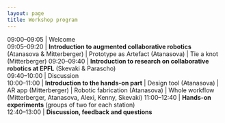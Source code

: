 ```yaml
---
layout: page
title: Workshop program
---
```



09:00–09:05 | Welcome  
09:05–09:20 | **Introduction to augmented collaborative robotics** (Atanasova & Mitterberger) 
            | Prototype as Artefact (Atanasova)
            | Tie a knot (Mitterberger)
09:20–09:40 | **Introduction to research on collaborative robotics at EPFL** (Skevaki & Parascho)   
09:40–10:00 | Discussion   
10:00–11:00 | **Introduction to the hands-on part** 
            | Design tool (Atanasova)
            | AR app (Mitterberger)
            | Robotic fabrication (Atanasova)
            | Whole workflow (Mitterberger, Atanasova, Alexi, Kenny, Skevaki)
11:00–12:40 | **Hands-on experiments** (groups of two for each station)  
12:40–13:00 | **Discussion, feedback and questions**  

<!---
09:00–09:05 | Welcome  
09:05–09:20 | **Introduction to augmented collaborative robotics** (Atanasova & Mitterberger) 
<ul>
<li>Prototype as Artefact (Atanasova)</li>
<li>Tie a knot (Mitterberger)</li>
</ul>
09:20–09:40 | **Introduction to research on collaborative robotics** at EPFL (Skevaki & Parascho)   
09:40–10:00 | Discussion   
10:00–11:00 | **Introduction to the hands-on part** 
<ul>
<li>Design tool (Atanasova)</li>
<li>AR app (Mitterberger)</li>
<li>Robotic fabrication (Atanasova)</li>
<li>Whole workflow (Mitterberger, Atanasova, Alexi, Kenny, Skevaki)</li>
</ul>
11:00–12:40 | **Practical experiments** (groups of two for each station)  
12:40–13:00 | **Discussion, feedback and questions**  
--->
